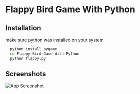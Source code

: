 # Flappy Bird Game With Python

## Installation

make sure python was installed on your system

```bash
  python install pygame
  cd Flappy-Bird-Game-With-Python
  python flappy.py
```

## Screenshots

![App Screenshot](https://i.ibb.co.com/j9Yp11S/flappy.png)


